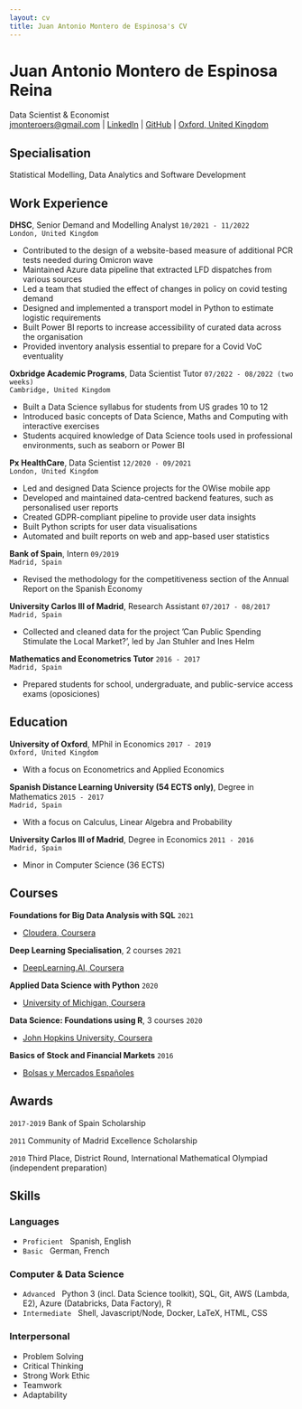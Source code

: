 ```yaml
---
layout: cv
title: Juan Antonio Montero de Espinosa's CV
---
```


<!--Separate forename and surname-->

<h1> Juan Antonio <strong>Montero de Espinosa Reina</strong></h1>
Data Scientist & Economist

<div id="webaddress">
  <a href="mailto: jmonteroers@gmail.com">jmonteroers@gmail.com</a>
  |
  <a href="https://www.linkedin.com/in/juan-antonio-montero-de-espinosa-reina-68803391/">LinkedIn</a>
  |
  <a href="https://github.com/jmonteroers">GitHub</a>
  |
  <a href="https://goo.gl/maps/UYUREBHxjMvo5Z5w8">Oxford, United Kingdom</a>
</div>

## Specialisation

Statistical Modelling, Data Analytics and Software Development

## Work Experience

**DHSC**, Senior Demand and Modelling Analyst
`10/2021 - 11/2022`
<br>
`London, United Kingdom`

<ul class="with_disc">
  <li>Contributed to the design of a website-based measure of additional PCR tests needed during Omicron wave</li>
  <li>Maintained Azure data pipeline that extracted  LFD dispatches from various sources</li>
  <li>Led a team that studied the effect of changes in policy on covid testing demand</li>
  <li>Designed and implemented a transport model in Python to estimate logistic requirements</li>
  <li>Built Power BI reports to increase accessibility of curated data across the organisation</li>
  <li>Provided inventory analysis essential to prepare for a Covid VoC eventuality</li>
</ul>

**Oxbridge Academic Programs**, Data Scientist Tutor
`07/2022 - 08/2022 (two weeks)`
<br>
`Cambridge, United Kingdom`

<ul class="with_disc">
  <li>Built a Data Science syllabus for students from US grades 10 to 12</li>
  <li>Introduced basic concepts of Data Science, Maths and Computing with interactive exercises</li>
  <li>Students acquired knowledge of Data Science tools used in professional environments, such as seaborn or Power BI</li>
</ul>

**Px HealthCare**, Data Scientist
`12/2020 - 09/2021`
<br>
`London, United Kingdom`

<ul class="with_disc">
  <li>Led and designed Data Science projects for the OWise mobile app</li>
  <li>Developed and maintained data-centred backend features, such as personalised user reports</li>
  <li>Created GDPR-compliant pipeline to provide user data insights</li>
  <li>Built Python scripts for user data visualisations</li>
  <li>Automated and built reports on web and app-based user statistics</li>
</ul>

**Bank of Spain**, Intern
`09/2019`
<br>
`Madrid, Spain`

- Revised the methodology for the competitiveness section of the Annual Report on the Spanish Economy

**University Carlos III of Madrid**, Research Assistant
`07/2017 - 08/2017`
<br>
`Madrid, Spain`

- Collected and cleaned data for the project ’Can Public Spending Stimulate the Local Market?’, led by Jan Stuhler and Ines Helm

**Mathematics and Econometrics Tutor**
`2016 - 2017`
<br>
`Madrid, Spain`

- Prepared students for school, undergraduate, and public-service access exams (oposiciones)

## Education

**University of Oxford**, MPhil in Economics
`2017 - 2019`
<br>
`Oxford, United Kingdom`

- With a focus on Econometrics and Applied Economics

**Spanish Distance Learning University (54 ECTS only)**, Degree in Mathematics
`2015 - 2017`
<br>
`Madrid, Spain`

- With a focus on Calculus, Linear Algebra and Probability

**University Carlos III of Madrid**, Degree in Economics
`2011 - 2016`
<br>
`Madrid, Spain`

- Minor in Computer Science (36 ECTS)

## Courses

**Foundations for Big Data Analysis with SQL**
`2021`

- [Cloudera, Coursera](https://coursera.org/share/28c069eb9afc6452d85847ccc2531bc0)

**Deep Learning Specialisation**, 2 courses
`2021`

- [DeepLearning.AI, Coursera](https://www.coursera.org/specializations/deep-learning)

**Applied Data Science with Python**
`2020`

- [University of Michigan, Coursera](https://coursera.org/share/f2853ac0282ec36f1aa11e0384191eb4)

**Data Science: Foundations using R**, 3 courses
`2020`

- [John Hopkins University, Coursera](https://www.coursera.org/specializations/data-science-foundations-r)

**Basics of Stock and Financial Markets**
`2016`

- [Bolsas y Mercados Españoles](https://www.bolsasymercados.es/ing/About-BME/What-is-BME)

## Awards

`2017-2019`
Bank of Spain Scholarship

`2011`
Community of Madrid Excellence Scholarship

`2010`
Third Place, District Round, International Mathematical Olympiad (independent preparation)

## Skills

### Languages

- `Proficient` &nbsp; Spanish, English
- `Basic` &nbsp; German, French

### Computer & Data Science

- `Advanced` &nbsp; Python 3 (incl. Data Science toolkit), SQL, Git, AWS (Lambda, E2), Azure (Databricks, Data Factory), R
- `Intermediate` &nbsp; Shell, Javascript/Node, Docker, LaTeX, HTML, CSS

### Interpersonal

- Problem Solving
- Critical Thinking
- Strong Work Ethic
- Teamwork
- Adaptability
